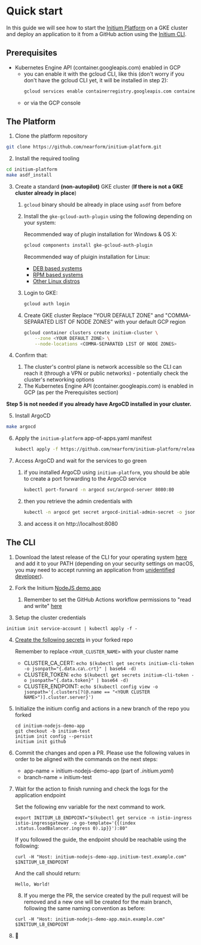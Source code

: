 # Quick start

In this guide we will see how to start the [Initium Platform](https://github.com/nearform/initium-platform) on a GKE cluster and deploy an application to it from a GitHub action using the [Initium CLI](https://github.com/nearform/initium-cli).

## Prerequisites

- Kubernetes Engine API (container.googleapis.com) enabled in GCP
    - you can enable it with the gcloud CLI, like this (don't worry if you don't have the gcloud CLI yet, it will be installed in step 2):
        ```bash
        gcloud services enable containerregistry.googleapis.com container.googleapis.com
        ```
    - or via the GCP console

## The Platform

1. Clone the platform repository

```bash
git clone https://github.com/nearform/initium-platform.git
```

2. Install the required tooling

```bash
cd initium-platform
make asdf_install
```

3. Create a standard **(non-autopilot)** GKE cluster (**If there is not a GKE cluster already in place**)
    1. `gcloud` binary should be already in place using `asdf` from before 
    2. Install the `gke-gcloud-auth-plugin` using the following depending on your system:
  
        Recommended way of plugin installation for Windows & OS X:
        ```bash
        gcloud components install gke-gcloud-auth-plugin
        ```
        Recommended way of pluigin installation for Linux:
        - [DEB based systems](https://cloud.google.com/sdk/docs/install#deb)
        - [RPM based systems](https://cloud.google.com/sdk/docs/install#rpm)
        - [Other Linux distros](https://cloud.google.com/sdk/docs/install#linux)

    3. Login to GKE:

        ```bash
        gcloud auth login
        ```

    4. Create GKE cluster
        Replace "YOUR DEFAULT ZONE" and "COMMA-SEPARATED LIST OF NODE ZONES" with your default GCP region

        ```bash
        gcloud container clusters create initium-cluster \
            --zone <YOUR DEFAULT ZONE> \
            --node-locations <COMMA-SEPARATED LIST OF NODE ZONES>
        ```

4. Confirm that:
    1. The cluster's control plane is network accessible so the CLI can reach it (through a VPN or public networks) - potentially check the cluster's networking options
    2. The Kubernetes Engine API (container.googleapis.com) is enabled in GCP (as per the Prerequisites section)

**Step 5 is not needed if you already have ArgoCD installed in your cluster.**

5. Install ArgoCD

```bash
make argocd
```

6. Apply the `initium-platform` app-of-apps.yaml manifest
    ```bash
    kubectl apply -f https://github.com/nearform/initium-platform/releases/latest/download/app-of-apps.yaml
    ```

7. Access ArgoCD and wait for the services to go green
    1. if you installed ArgoCD using `initium-platform`, you should be able to create a port forwarding to the ArgoCD service
        ```bash
        kubectl port-forward -n argocd svc/argocd-server 8080:80
        ```
    2. then you retrieve the admin credentials with
        ```bash
        kubectl -n argocd get secret argocd-initial-admin-secret -o jsonpath="{.data.password}" | base64 -d
        ```
    3. and access it on http://localhost:8080

## The CLI

1. Download the latest release of the CLI for your operating system [here](https://github.com/nearform/initium-cli/releases) and add it to your PATH (depending on your security settings on macOS, you may need to accept running an application from [unidentified developer](https://support.apple.com/en-us/HT202491)).

2. Fork the Initium [NodeJS demo app](https://github.com/nearform/initium-nodejs-demo-app)
    1. Remember to set the GitHub Actions workflow permissions to "read and write" [here](https://docs.github.com/en/repositories/managing-your-repositorys-settings-and-features/enabling-features-for-your-repository/managing-github-actions-settings-for-a-repository#configuring-the-default-github_token-permissions)

3. Setup the cluster credentials

```
initium init service-account | kubectl apply -f -
```

4. [Create the following secrets](https://docs.github.com/en/actions/security-guides/encrypted-secrets#creating-encrypted-secrets-for-a-repository) in your forked repo

    Remember to replace `<YOUR_CLUSTER_NAME>` with your cluster name

    - CLUSTER_CA_CERT: `echo $(kubectl get secrets initium-cli-token -o jsonpath="{.data.ca\.crt}" | base64 -d)`
    - CLUSTER_TOKEN: `echo $(kubectl get secrets initium-cli-token -o jsonpath="{.data.token}" | base64 -d)`
    - CLUSTER_ENDPOINT: `echo $(kubectl config view -o jsonpath='{.clusters[?(@.name == "<YOUR CLUSTER NAME>")].cluster.server}')`

5. Initialize the initium config and actions in a new branch of the repo you forked

    ```
    cd initium-nodejs-demo-app
    git checkout -b initium-test
    initium init config --persist
    initium init github
    ```

6. Commit the changes and open a PR. Please use the following values in order to be aligned with the commands on the next steps:
    - app-name = initium-nodejs-demo-app (part of *.initium.yaml*)
    - branch-name = initium-test

7. Wait for the action to finish running and check the logs for the application endpoint

    Set the following env variable for the next command to work.
    ```
    export INITIUM_LB_ENDPOINT="$(kubectl get service -n istio-ingress istio-ingressgateway -o go-template='{{(index .status.loadBalancer.ingress 0).ip}}'):80"
    ```

    If you followed the guide, the endpoint should be reachable using the following:

    ```
    curl -H "Host: initium-nodejs-demo-app.initium-test.example.com" $INITIUM_LB_ENDPOINT
    ```

    And the call should return:

    ```
    Hello, World!
    ```

    8. If you merge the PR, the service created by the pull request will be removed and a new one will be created for the main branch, following the same naming convention as before:

    ```
    curl -H "Host: initium-nodejs-demo-app.main.example.com" $INITIUM_LB_ENDPOINT
    ```

9. 🚀

